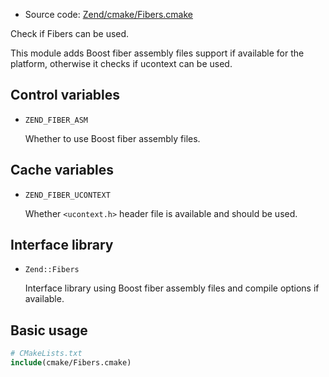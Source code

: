 <!-- This is auto-generated file. -->
* Source code: [Zend/cmake/Fibers.cmake](https://github.com/petk/php-build-system/blob/master/cmake/Zend/cmake/Fibers.cmake)

Check if Fibers can be used.

This module adds Boost fiber assembly files support if available for the
platform, otherwise it checks if ucontext can be used.

## Control variables

* `ZEND_FIBER_ASM`

  Whether to use Boost fiber assembly files.

## Cache variables

* `ZEND_FIBER_UCONTEXT`

  Whether `<ucontext.h>` header file is available and should be used.

## Interface library

* `Zend::Fibers`

  Interface library using Boost fiber assembly files and compile options if
  available.

## Basic usage

```cmake
# CMakeLists.txt
include(cmake/Fibers.cmake)
```
